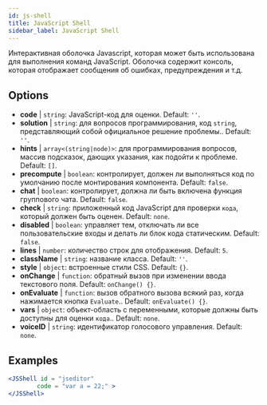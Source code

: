 ```yaml
---
id: js-shell
title: JavaScript Shell
sidebar_label: JavaScript Shell
---
```


Интерактивная оболочка Javascript, которая может быть использована для выполнения команд JavaScript. Оболочка содержит консоль, которая отображает сообщения об ошибках, предупреждения и т.д.

## Options

* __code__ | `string`: JavaScript-код для оценки. Default: `''`.
* __solution__ | `string`: для вопросов программирования, код `string`, представляющий собой официальное решение проблемы.. Default: `''`.
* __hints__ | `array<(string|node)>`: для программирования вопросов, массив подсказок, дающих указания, как подойти к проблеме. Default: `[]`.
* __precompute__ | `boolean`: контролирует, должен ли выполняться код по умолчанию после монтирования компонента. Default: `false`.
* __chat__ | `boolean`: контролирует, должна ли быть включена функция группового чата. Default: `false`.
* __check__ | `string`: приложенный код JavaScript для проверки `кода`, который должен быть оценен. Default: `none`.
* __disabled__ | `boolean`: управляет тем, отключать ли все пользовательские входы и делать ли блок кода статическим. Default: `false`.
* __lines__ | `number`: количество строк для отображения. Default: `5`.
* __className__ | `string`: название класса. Default: `''`.
* __style__ | `object`: встроенные стили CSS. Default: `{}`.
* __onChange__ | `function`: обратный вызов при изменении ввода текстового поля. Default: `onChange() {}`.
* __onEvaluate__ | `function`: вызов обратного вызова всякий раз, когда нажимается кнопка `Evaluate`.. Default: `onEvaluate() {}`.
* __vars__ | `object`: объект-область с переменными, которые должны быть доступны для оценки `кода`.. Default: `none`.
* __voiceID__ | `string`: идентификатор голосового управления. Default: `none`.


## Examples

```jsx live
<JSShell id = "jseditor" 
        code = "var a = 22;" >
</JSShell>
```

